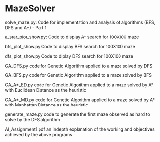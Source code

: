 # MazeSolver

solve_maze.py:
Code for implementation and analysis of algorithms (BFS, DFS and A*) - Part 1 

a_star_plot_show.py:
Code to display A* search for 100X100 maze

bfs_plot_show.py
Code to display BFS search for 100X100 maze

dfs_plot_show.py
Code to diplay DFS search for 100X100 maze

GA_DFS.py
code for Genetic Algorithm applied to a maze solved by DFS

GA_BFS.py
code for Genetic Algorithm applied to a maze solved by BFS

GA_A*_ED.py
code for Genetic Algorithm applied to a maze solved by A* with Euclidean Distance as the heuristic

GA_A*_MD.py
code for Genetic Algorithm applied to a maze solved by A* with Manhattan Distance as the heuristic

generate_maze.py
code to generate the first maze observed as hard to solve by the DFS algorithm

AI_Assignment1.pdf
an indepth explanation of the working and objectives achieved by the above programs



